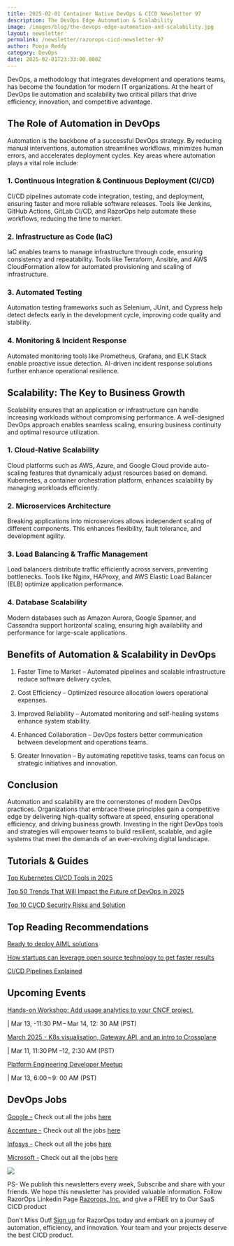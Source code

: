 ```yaml
---
title: 2025-02-01 Container Native DevOps & CICD Newsletter 97
description: The DevOps Edge Automation & Scalability
image: /images/blog/the-devops-edge-automation-and-scalability.jpg
layout: newsletter
permalink: /newsletter/razorops-cicd-newsletter-97
author: Pooja Reddy
category: DevOps
date: 2025-02-01T23:33:00.000Z
---
```

DevOps, a methodology that integrates development and operations teams, has become the foundation for modern IT organizations. At the heart of DevOps lie automation and scalability two critical pillars that drive efficiency, innovation, and competitive advantage.

## The Role of Automation in DevOps

Automation is the backbone of a successful DevOps strategy. By reducing manual interventions, automation streamlines workflows, minimizes human errors, and accelerates deployment cycles. Key areas where automation plays a vital role include:

### 1. Continuous Integration & Continuous Deployment (CI/CD)

CI/CD pipelines automate code integration, testing, and deployment, ensuring faster and more reliable software releases. Tools like Jenkins, GitHub Actions, GitLab CI/CD, and RazorOps help automate these workflows, reducing the time to market.

### 2. Infrastructure as Code (IaC)

IaC enables teams to manage infrastructure through code, ensuring consistency and repeatability. Tools like Terraform, Ansible, and AWS CloudFormation allow for automated provisioning and scaling of infrastructure.

### 3. Automated Testing

Automation testing frameworks such as Selenium, JUnit, and Cypress help detect defects early in the development cycle, improving code quality and stability.

### 4. Monitoring & Incident Response

Automated monitoring tools like Prometheus, Grafana, and ELK Stack enable proactive issue detection. AI-driven incident response solutions further enhance operational resilience.

## Scalability: The Key to Business Growth

Scalability ensures that an application or infrastructure can handle increasing workloads without compromising performance. A well-designed DevOps approach enables seamless scaling, ensuring business continuity and optimal resource utilization.

### 1. Cloud-Native Scalability

Cloud platforms such as AWS, Azure, and Google Cloud provide auto-scaling features that dynamically adjust resources based on demand. Kubernetes, a container orchestration platform, enhances scalability by managing workloads efficiently.

### 2. Microservices Architecture

Breaking applications into microservices allows independent scaling of different components. This enhances flexibility, fault tolerance, and development agility.

### 3. Load Balancing & Traffic Management

Load balancers distribute traffic efficiently across servers, preventing bottlenecks. Tools like Nginx, HAProxy, and AWS Elastic Load Balancer (ELB) optimize application performance.

### 4. Database Scalability

Modern databases such as Amazon Aurora, Google Spanner, and Cassandra support horizontal scaling, ensuring high availability and performance for large-scale applications.

## Benefits of Automation & Scalability in DevOps

1.  Faster Time to Market – Automated pipelines and scalable infrastructure reduce software delivery cycles.
    
2.  Cost Efficiency – Optimized resource allocation lowers operational expenses.
    
3.  Improved Reliability – Automated monitoring and self-healing systems enhance system stability.
    
4.  Enhanced Collaboration – DevOps fosters better communication between development and operations teams.
    
5.  Greater Innovation – By automating repetitive tasks, teams can focus on strategic initiatives and innovation.
    

## Conclusion

Automation and scalability are the cornerstones of modern DevOps practices. Organizations that embrace these principles gain a competitive edge by delivering high-quality software at speed, ensuring operational efficiency, and driving business growth. Investing in the right DevOps tools and strategies will empower teams to build resilient, scalable, and agile systems that meet the demands of an ever-evolving digital landscape.

  
  

## Tutorials & Guides


[Top Kubernetes CI/CD Tools in 2025](https://razorops.com/blog/top-kubernetes-ci-cd-tools-in-2025)

[Top 50 Trends That Will Impact the Future of DevOps in 2025](https://razorops.com/blog/top-50-trends-that-will-impact-the-future-of-devops-in-2025)

[Top 10 CI/CD Security Risks and Solution](https://razorops.com/blog/top-10-ci-cd-security-risks-and-solution)

## Top Reading Recommendations

 [Ready to deploy AIML solutions](https://codecrux.com/blog/ready-to-deploy-aiml-solutions)

[How startups can leverage open source technology to get faster results](https://codecrux.com/blog/how-startups-can-leverage-open-source-technology-to-get-faster-results)

[CI/CD Pipelines Explained](https://www.redhat.com/en/topics/devops/what-is-ci-cd)

  

## Upcoming Events

  
  

[Hands-on Workshop: Add usage analytics to your CNCF project.](https://community.cncf.io/events/details/cncf-cncf-online-programs-presents-hands-on-workshop-add-usage-analytics-to-your-cncf-project-1/)

  
  
  
  
  

| Mar 13, -11:30 PM – Mar 14, 12: 30 AM (PST)  
  
[March 2025 - K8s visualisation, Gateway API, and an intro to Crossplane](https://community.cncf.io/events/details/cncf-cloud-native-edinburgh-presents-march-2025-k8s-visualisation-gateway-api-and-an-intro-to-crossplane/)

  
  

| Mar 11, 11:30 PM –12, 2:30 AM (PST)

  

[Platform Engineering Developer Meetup](https://community.cncf.io/events/details/cncf-cloud-native-silicon-valley-presents-platform-engineering-developer-meetup/)

  

| Mar 13, 6:00 – 9: 00 AM (PST)

  
  
  

## DevOps Jobs

[Google -](https://www.linkedin.com/company/google/?lipi=urn%3Ali%3Apage%3Ad_flagship3_pulse_read%3BtLwZGVtSREOray97oBEZIA%3D%3D) Check out all the jobs [here](https://www.linkedin.com/jobs/search/?currentJobId=3396168535&f_C=1441&keywords=devops&refresh=true&lipi=urn%3Ali%3Apage%3Ad_flagship3_pulse_read%3BtLwZGVtSREOray97oBEZIA%3D%3D)

[Accenture -](https://www.linkedin.com/company/accenture/?lipi=urn%3Ali%3Apage%3Ad_flagship3_pulse_read%3BtLwZGVtSREOray97oBEZIA%3D%3D) Check out all the jobs [here](https://www.linkedin.com/jobs/search/?currentJobId=3422755785&f_C=1033&keywords=devops&refresh=true&lipi=urn%3Ali%3Apage%3Ad_flagship3_pulse_read%3BtLwZGVtSREOray97oBEZIA%3D%3D)

[Infosys -](https://www.linkedin.com/company/infosys/?lipi=urn%3Ali%3Apage%3Ad_flagship3_pulse_read%3BtLwZGVtSREOray97oBEZIA%3D%3D) Check out all the jobs [here](https://www.linkedin.com/jobs/search/?currentJobId=3418464712&f_C=1283&keywords=devops%20engineer&refresh=true&lipi=urn%3Ali%3Apage%3Ad_flagship3_pulse_read%3BtLwZGVtSREOray97oBEZIA%3D%3D)

[Microsoft -](https://www.linkedin.com/company/microsoft/?lipi=urn%3Ali%3Apage%3Ad_flagship3_pulse_read%3BtLwZGVtSREOray97oBEZIA%3D%3D) Check out all the jobs [here](https://www.linkedin.com/jobs/search/?currentJobId=3414477236&f_C=1035&keywords=devops&refresh=true&lipi=urn%3Ali%3Apage%3Ad_flagship3_pulse_read%3BtLwZGVtSREOray97oBEZIA%3D%3D)

![](https://lh7-rt.googleusercontent.com/docsz/AD_4nXczXD8e5UERw6NGaYyhuojLT2aJHtuR-uyAVkhoSH5bR2aYtl6aEUJT6zDy9OTB8Ka_vl7kWFLuyA1BLcvqG3htrRQC5Et4H_BTLK4uEroMMJyAEh9VNtb2pU-J8VmR3rEpTOkCfA?key=DolJBsYn1X8zMHIyAnLicQ)

  

PS- We publish this newsletters every week, Subscribe and share with your friends. We hope this newsletter has provided valuable information. Follow RazorOps Linkedin Page [Razorops, Inc.](https://www.linkedin.com/company/razorops/) and give a FREE try to Our SaaS CICD product

Don't Miss Out! [Sign up](https://dashboard.razorops.com/users/sign_up) for RazorOps today and embark on a journey of automation, efficiency, and innovation. Your team and your projects deserve the best CICD product.
